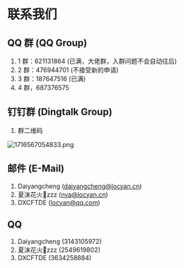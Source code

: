 # 联系我们

## QQ 群 (QQ Group)
1. 1 群：621131864 (已满，大佬群，入群问题不会自动往后)
2. 2 群：476944701 (不接受新的申请)
3. 3 群：187647516 (已满)
4. 4 群，687376575

## 钉钉群 (Dingtalk Group)
1. 群二维码

![1716567054833.png](https://alist.locyan.cn/p/pics/docs/2024/05/25/1716567054833.png)

## 邮件 (E-Mail)
1. Daiyangcheng (daiyangcheng@locyan.cn)
2. 夏沫花火🌙zzz (nya@locyan.cn)
3. DXCFTDE (locyan@qq.com)

## QQ
1. Daiyangcheng (3143105972)
2. 夏沫花火🌙zzz (2549619802)
3. DXCFTDE (3634258884)